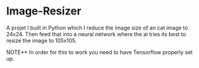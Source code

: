 # Image-Resizer
A projet I built in Python which I reduce the image size of an cat image to 24x24. Then feed that into a neural network where the ai tries its best to resize the image to 105x105.

NOTE** In order for this to work you need to have Tensorflow properly set up. 
